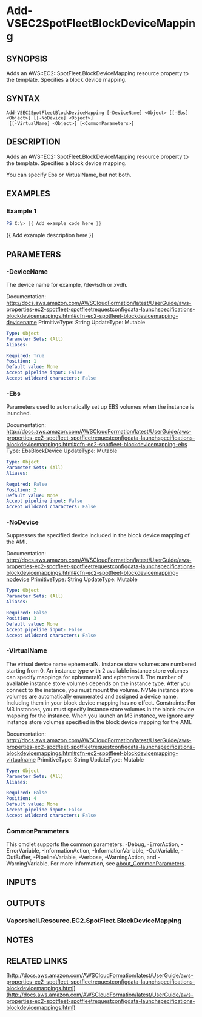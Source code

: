 # Add-VSEC2SpotFleetBlockDeviceMapping

## SYNOPSIS
Adds an AWS::EC2::SpotFleet.BlockDeviceMapping resource property to the template.
Specifies a block device mapping.

## SYNTAX

```
Add-VSEC2SpotFleetBlockDeviceMapping [-DeviceName] <Object> [[-Ebs] <Object>] [[-NoDevice] <Object>]
 [[-VirtualName] <Object>] [<CommonParameters>]
```

## DESCRIPTION
Adds an AWS::EC2::SpotFleet.BlockDeviceMapping resource property to the template.
Specifies a block device mapping.

You can specify Ebs or VirtualName, but not both.

## EXAMPLES

### Example 1
```powershell
PS C:\> {{ Add example code here }}
```

{{ Add example description here }}

## PARAMETERS

### -DeviceName
The device name for example, /dev/sdh or xvdh.

Documentation: http://docs.aws.amazon.com/AWSCloudFormation/latest/UserGuide/aws-properties-ec2-spotfleet-spotfleetrequestconfigdata-launchspecifications-blockdevicemappings.html#cfn-ec2-spotfleet-blockdevicemapping-devicename
PrimitiveType: String
UpdateType: Mutable

```yaml
Type: Object
Parameter Sets: (All)
Aliases:

Required: True
Position: 1
Default value: None
Accept pipeline input: False
Accept wildcard characters: False
```

### -Ebs
Parameters used to automatically set up EBS volumes when the instance is launched.

Documentation: http://docs.aws.amazon.com/AWSCloudFormation/latest/UserGuide/aws-properties-ec2-spotfleet-spotfleetrequestconfigdata-launchspecifications-blockdevicemappings.html#cfn-ec2-spotfleet-blockdevicemapping-ebs
Type: EbsBlockDevice
UpdateType: Mutable

```yaml
Type: Object
Parameter Sets: (All)
Aliases:

Required: False
Position: 2
Default value: None
Accept pipeline input: False
Accept wildcard characters: False
```

### -NoDevice
Suppresses the specified device included in the block device mapping of the AMI.

Documentation: http://docs.aws.amazon.com/AWSCloudFormation/latest/UserGuide/aws-properties-ec2-spotfleet-spotfleetrequestconfigdata-launchspecifications-blockdevicemappings.html#cfn-ec2-spotfleet-blockdevicemapping-nodevice
PrimitiveType: String
UpdateType: Mutable

```yaml
Type: Object
Parameter Sets: (All)
Aliases:

Required: False
Position: 3
Default value: None
Accept pipeline input: False
Accept wildcard characters: False
```

### -VirtualName
The virtual device name ephemeralN.
Instance store volumes are numbered starting from 0.
An instance type with 2 available instance store volumes can specify mappings for ephemeral0 and ephemeral1.
The number of available instance store volumes depends on the instance type.
After you connect to the instance, you must mount the volume.
NVMe instance store volumes are automatically enumerated and assigned a device name.
Including them in your block device mapping has no effect.
Constraints: For M3 instances, you must specify instance store volumes in the block device mapping for the instance.
When you launch an M3 instance, we ignore any instance store volumes specified in the block device mapping for the AMI.

Documentation: http://docs.aws.amazon.com/AWSCloudFormation/latest/UserGuide/aws-properties-ec2-spotfleet-spotfleetrequestconfigdata-launchspecifications-blockdevicemappings.html#cfn-ec2-spotfleet-blockdevicemapping-virtualname
PrimitiveType: String
UpdateType: Mutable

```yaml
Type: Object
Parameter Sets: (All)
Aliases:

Required: False
Position: 4
Default value: None
Accept pipeline input: False
Accept wildcard characters: False
```

### CommonParameters
This cmdlet supports the common parameters: -Debug, -ErrorAction, -ErrorVariable, -InformationAction, -InformationVariable, -OutVariable, -OutBuffer, -PipelineVariable, -Verbose, -WarningAction, and -WarningVariable. For more information, see [about_CommonParameters](http://go.microsoft.com/fwlink/?LinkID=113216).

## INPUTS

## OUTPUTS

### Vaporshell.Resource.EC2.SpotFleet.BlockDeviceMapping
## NOTES

## RELATED LINKS

[http://docs.aws.amazon.com/AWSCloudFormation/latest/UserGuide/aws-properties-ec2-spotfleet-spotfleetrequestconfigdata-launchspecifications-blockdevicemappings.html](http://docs.aws.amazon.com/AWSCloudFormation/latest/UserGuide/aws-properties-ec2-spotfleet-spotfleetrequestconfigdata-launchspecifications-blockdevicemappings.html)

